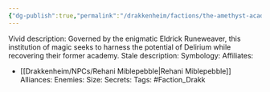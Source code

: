 ```yaml
---
{"dg-publish":true,"permalink":"/drakkenheim/factions/the-amethyst-academy/","noteIcon":""}
---
```



Vivid description: Governed by the enigmatic Eldrick Runeweaver, this institution of magic seeks to harness the potential of Delirium while recovering their former academy.
Stale description: 
Symbology: 
Affiliates: 
- [[Drakkenheim/NPCs/Rehani Miblepebble\|Rehani Miblepebble]]
Alliances: 
Enemies: 
Size: 
Secrets: 
Tags: #Faction_Drakk 